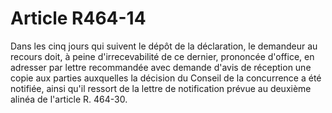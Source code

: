 # Article R464-14

Dans les cinq jours qui suivent le dépôt de la déclaration, le demandeur au recours doit, à peine d'irrecevabilité de ce dernier, prononcée d'office, en adresser par lettre recommandée avec demande d'avis de réception une copie aux parties auxquelles la décision du Conseil de la concurrence a été notifiée, ainsi qu'il ressort de la lettre de notification prévue au deuxième alinéa de l'article R. 464-30.